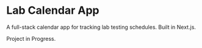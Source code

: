 # Lab Calendar App

A full-stack calendar app for tracking lab testing schedules. Built in Next.js.

Project in Progress.
